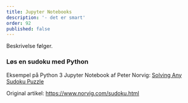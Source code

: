 ```yaml
---
title: Jupyter Notebooks
description: '- det er smart'
order: 92
published: false
---
```

Beskrivelse følger.

### Løs en sudoku med Python

Eksempel på Python 3 Jupyter Notebook af Peter Norvig: [Solving Any Sudoku Puzzle](https://github.com/norvig/pytudes/blob/main/ipynb/Sudoku.ipynb)

Original artikel: https://www.norvig.com/sudoku.html
